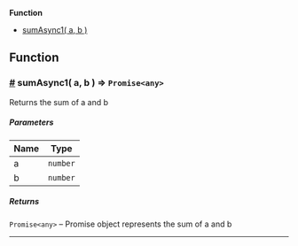 **Function**

- [sumAsync1( a, b )](#sumAsync1)

## Function

### <a id="sumAsync1" href="#sumAsync1">#</a> sumAsync1( a, b ) ⇒ `Promise<any>`

Returns the sum of a and b

##### Parameters

| Name | Type     |
| ---- | -------- |
| a    | `number` |
| b    | `number` |

##### Returns

`Promise<any>` – Promise object represents the sum of a and b

---
